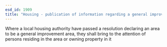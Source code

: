 ```yaml
---
esd_id: 1909
title: "Housing - publication of information regarding a general improvement area"
---
```


Where a local housing authority have passed a resolution declaring an area to be a general improvement area, they shall bring to the attention of persons residing in the area or owning property in it

